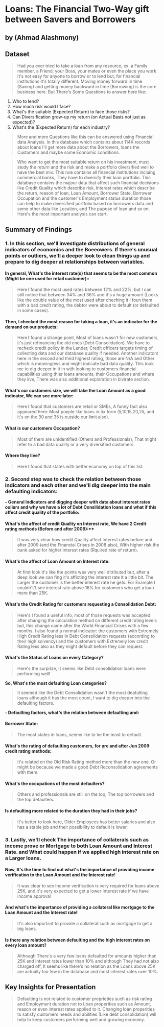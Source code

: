 # Loans: The Financial Two-Way gift between Savers and Borrowers
## by (Ahmad Alashmony)


## Dataset

> Had you ever tried to take a loan from any resource, ex. a Family member, a Friend, your Boss, your mates or even the place you work. It's not easy for anyone to borrow or to lend but, for financial institutions it's totally different. Moving money forward in time (Saving) and getting money backward in time (Borrowing) is the core business here. But There's Some Questions to answer here like:
1. Who to lend?
2. How much risk would I face?
3. What's the suitable (Expected Return) to face those risks?
4. Can Diversification grow-up my return (on Actual Basis not just as expected)?
5. What's the (Expected Return) for each industry?

> More and more Questions like this can be answered using Financial data Analysis. In this database which contains about 114K records about loans I'll get more data about the Borrowers, loans the Customers and maybe some Economic conditions.


> Who want to get the most suitable return on his investment, must study the return and the risk and make a portfolio diversified well to have the best mix. This rule contains all financial institutions incluing commercial banks, They have to diversify their loan portfolio. This database contains the majour data that affect such financial decisions like Credit Quality which describe risk, Interest rates which describe the return, reason of loan, Loan Amount, Borrower State, Borrower Occupation and the customer's Employment status duration those can help to make diversified portfolio based on borrowers data and some other data like Location, and The pupose of loan and so on. Here's the most important analysis can start. 



## Summary of Findings

### 1. In this section, we'll investigate distributions of general indicators of economics and the Boeeowers. If there's unusual points or outliers, we'll a deeper look to clean things up and prepare to dig deeper at relationships between variables. 

####  In general, What's the interest rate(s) that seems to be the most common (Might be one used for retail customer)::
> Here I found the most used rates between 12% and 22%, but I can still notice that between 34% and 36% and it's a huge amount (Looks like the double value of the most used after cheching it I foun them with a bad credit rating, the debtor were about to default (or defaulted in some cases).

#### Then, I checked the most reason for taking a loan, it's an indicator for the demand on our products:
> Here I found a strange point, Most of loans wasn't for new customers, it's just refinancing the old ones (Debt Consolidation). We have to recheck credit policy in the Lender, Credit officers targets timing of collecting data and our database quality if needed. Another indicators here in the second and third highest rating, those are N/A and Other which is meaningless and might indicate bad data quality. This took me to dig deeper in it in with looking to customers financial capabilities using thier loans amounts, their Occupations and where they live, There was also additional exploration in bivirate section. 

#### What's our customers size, we will take the Loan Amount as a good indicator, We can see more later:
> Here I found that customers are retail or SMEs, A funny fact also appeared here: Most poeple like loans in 5x form (5,10,15,20,25, and it's on the 30 and 35 is outside our limit also).

#### What is our customers Occupation?
> Most of them are unidentified (Others and Professionals), That might refer to a bad data quality or a very diversified customers.

#### Where they live?
> Here I found that states with better economy on top of this list.


### 2. Second step was to check the relation between those indicators and each other and we'll dig deeper into the main defaulting indicators:

**- General Indicators and digging deeper with data about interest rates ouliars and why we have a lot of Debt Consilidation loans and what if this affect credit quality of the portfolio:**

#### What's the affect of credit Quality on Interest rate, We have 2 Credit rating methods (Before and after 2009):**
> It was very clear how credit Quality affect Interest rates before and after 2009 (and the Financial Crises in 2008 also), With higher risk the bank asked for higher interest rates (Rquired rate of return).

#### What's the affect of Loan Amount on Interest rate:
> At first look it's like the points was very well ditributed but, after a deep look we can fing it's afficting the interest rate it a little bit. The Larger the customer is the better interest rate he gets. For Example I couldn't't see interest rate above 18% for customers who get a loan more than 25K.

 #### What's the Credit Rating for customers requesting a Consolidation Debt:
 >Here's I found a useful info, most of those requests was accepted after changing the calculation method on different credit rating levels but, this change came after the World Financial Crises with a few months. I also found a normal indicator: the customers with Extremely High Credit Rating less in Debt Consolidation requests (according to their high solvency) and the customers with Extremely low credit Rating less also as they might default before they can request.
 
#### What's the Status of Loans on every Category?
> Here's the surprize, It seems like Debt consolidation loans were performing well!


**So, What's the most defaulting Loan categories?**
> It seemed like the Debt Consolidation wasn't the most deafulting loans although it has the most count, I want to dig deeper into the defaulting factors.

**- Defaulting factors, what's the relation between defaulting and:**
#### Borrower State:
> The most states in loans, seems like to be the most to default.

#### What's the rating of defaulting customers, for pre and after Jun 2009 credit rating methods:
> It's related on the Old Risk Rating method more than the new one, Or might be because we made a good Debt Reconsolidation agreements with them.

#### What's the occupations of the most defaulters?
> Others and professionals are still on the top, The top borrowers and the top defaulters.

#### Is defaulting more related to the duration they had in their jobs?
> It's better to look here, Older Employees has better salaries and also has a stable job and their possibility to default is lower.


### 3. Lastly, we'll check The importance of collaterals such as income prove or Mortgage to both Loan Amount and Interest Rate. and What could happen if we applied high interest rate on a Larger loans.


#### Now, It's the time to find out what's the importance of providing income verification to the Loan Amount and the Interest rate!


> It was clear to see Income verification is very required for loans above 25K, and it's very expected to get a lower Interest rate if we have income approval 


#### And what's the importance of providing a collateral like mortgage to the Loan Amount and the Interest rate!

> It's also important to provide a collateral such as mortgage to get a big loans.

#### Is there any relation between defaulting and the high interest rates on every loan amount?

> Although There's a very few loans defaulted for amounts higher than 25K and interest rates lower than 10% and although They had not also charged off, It seems like there's no relation as the Loans above 25K are actually too few in the database and most interest rates over 10%.


## Key Insights for Presentation

> Defaulting is not related to customer proprieties such as risk rating and Employment duration not to Loan properities such as Amount, reason or even interest rates applied to it.
> Changing loan properities to satisfy customers needs and abilities (Like debt consolidation) will help to keep customers performing well and growing economy.
